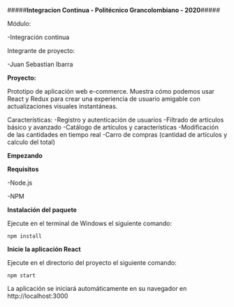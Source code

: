 #####**Integracion Continua - Politécnico Grancolombiano - 2020**#####

Módulo:

-Integración continua

Integrante de proyecto:

-Juan Sebastian Ibarra

**Proyecto:**

Prototipo de aplicación web e-commerce. Muestra cómo podemos usar React y Redux para crear una experiencia de usuario amigable con actualizaciones visuales instantáneas.

Características:
-Registro y autenticación de usuarios
-Filtrado de artículos básico y avanzado
-Catálogo de artículos y características
-Modificación de las cantidades en tiempo real
-Carro de compras (cantidad de artículos y calculo del total)

**Empezando**

**Requisitos**

-Node.js

-NPM

**Instalación del paquete**

Ejecute en el terminal de Windows el siguiente comando:

```npm install```

**Inicie la aplicación React**

Ejecute en el directorio del proyecto el siguiente comando:

```npm start```

La aplicación se iniciará automáticamente en su navegador en http://localhost:3000
